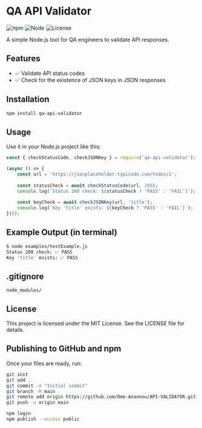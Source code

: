 # QA API Validator

![npm](https://img.shields.io/npm/v/qa-api-validator)
![Node](https://img.shields.io/node/v/qa-api-validator)
![License](https://img.shields.io/npm/l/qa-api-validator)

A simple Node.js tool for QA engineers to validate API responses.

## Features
- ✅ Validate API status codes
- ✅ Check for the existence of JSON keys in JSON responses

## Installation
```bash
npm install qa-api-validator
```

## Usage
Use it in your Node.js project like this:
```javascript
const { checkStatusCode, checkJSONKey } = require('qa-api-validator');

(async () => {
    const url = 'https://jsonplaceholder.typicode.com/todos/1';
    
    const statusCheck = await checkStatusCode(url, 200);
    console.log(`Status 200 check: ${statusCheck ? 'PASS' : 'FAIL'}`);
    
    const keyCheck = await checkJSONKey(url, 'title');
    console.log(`Key 'title' exists: ${keyCheck ? 'PASS' : 'FAIL'}`);
})();
```

## Example Output (in terminal)
```bash
$ node examples/testExample.js
Status 200 check: ✅ PASS
Key 'title' exists: ✅ PASS
```

## .gitignore
```
node_modules/
```

## License
This project is licensed under the MIT License. See the LICENSE file for details.

## Publishing to GitHub and npm
Once your files are ready, run:
```bash
git init
git add .
git commit -m "Initial commit"
git branch -M main
git remote add origin https://github.com/Ome-Ananenu/API-VALIDATOR.git
git push -u origin main

npm login
npm publish --access public
```
